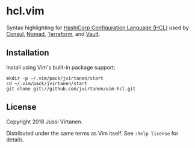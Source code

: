 # hcl.vim

Syntax highlighting for [HashiCorp Configuration Language (HCL)][HCL] used by
[Consul][], [Nomad][], [Terraform][], and [Vault][].

  [HCL]: https://github.com/hashicorp/hcl
  [Consul]: https://www.consul.io/
  [Nomad]: https://www.nomadproject.io/
  [Terraform]: https://www.terraform.io/
  [Vault]: https://www.vaultproject.io/

## Installation

Install using Vim's built-in package support:
```
mkdir -p ~/.vim/pack/jvirtanen/start
cd ~/.vim/pack/jvirtanen/start
git clone git://github.com/jvirtanen/vim-hcl.git
```

## License

Copyright 2018 Jussi Virtanen.

Distributed under the same terms as Vim itself. See `:help license` for
details.
